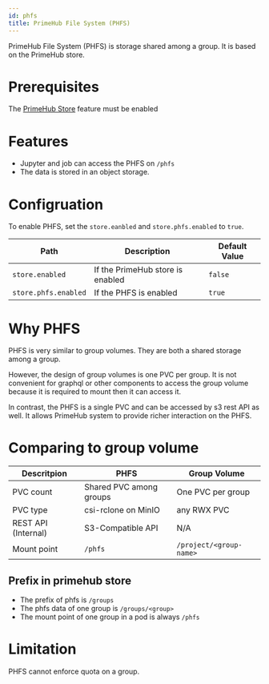 ```yaml
---
id: phfs
title: PrimeHub File System (PHFS)
---
```


PrimeHub File System (PHFS) is storage shared among a group. It is based on the PrimeHub store.

# Prerequisites

The [PrimeHub Store](primehub-store) feature must be enabled

# Features

- Jupyter and job can access the PHFS on `/phfs`
- The data is stored in an object storage.

# Configruation
To enable PHFS, set the `store.eanbled` and `store.phfs.enabled` to `true`.

Path | Description | Default Value
--- | ----- | -----------------------
`store.enabled` | If the PrimeHub store is enabled | `false`
`store.phfs.enabled` | If the PHFS is enabled | `true`

# Why PHFS

PHFS is very similar to group volumes. They are both a shared storage among a group.

However, the design of group volumes is one PVC per group. It is not convenient for graphql or other components to access the group volume because it is required to mount then it can access it.

In contrast, the PHFS is a single PVC and can be accessed by s3 rest API as well. It allows PrimeHub system to provide richer interaction on the PHFS.

# Comparing to group volume

 Descritpion   | PHFS | Group Volume
----|--- | -----
PVC count | Shared PVC among groups | One PVC per group
PVC type | csi-rclone on MinIO | any RWX PVC
REST API (Internal) | S3-Compatible API | N/A
Mount point | `/phfs` | `/project/<group-name>`


## Prefix in primehub store

- The prefix of phfs is `/groups`
- The phfs data of one group is `/groups/<group>`
- The mount point of one group in a pod is always `/phfs`


# Limitation

PHFS cannot enforce quota on a group.